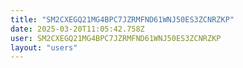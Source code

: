 ```yaml
---
title: "SM2CXEGQ21MG4BPC7JZRMFND61WNJ50ES3ZCNRZKP"
date: 2025-03-20T11:05:42.758Z
user: SM2CXEGQ21MG4BPC7JZRMFND61WNJ50ES3ZCNRZKP
layout: "users"
---
```

    